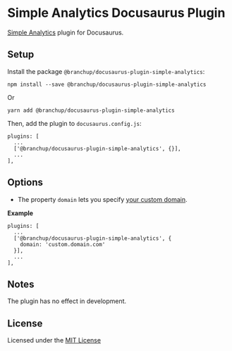 # Simple Analytics Docusaurus Plugin

[Simple Analytics](https://simpleanalytics.com/) plugin for Docusaurus.

## Setup

Install the package `@branchup/docusaurus-plugin-simple-analytics`:

```
npm install --save @branchup/docusaurus-plugin-simple-analytics
```

Or

```
yarn add @branchup/docusaurus-plugin-simple-analytics
```

Then, add the plugin to `docusaurus.config.js`:

```
plugins: [
  ...
  ['@branchup/docusaurus-plugin-simple-analytics', {}],
  ...
],
```

## Options

- The property `domain` lets you specify [your custom domain](https://docs.simpleanalytics.com/bypass-ad-blockers).

**Example**

```
plugins: [
  ...
  ['@branchup/docusaurus-plugin-simple-analytics', {
    domain: 'custom.domain.com'
  }],
  ...
],
```

## Notes

The plugin has no effect in development.

## License

Licensed under the [MIT License](http://www.opensource.org/licenses/mit-license.php)